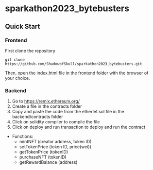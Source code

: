 # sparkathon2023_bytebusters

## Quick Start
### Frontend
First clone the repository
```shell
git clone https://github.com/ShadowofSkull/sparkathon2023_bytebusters.git
```  

Then, open the index.html file in the frontend folder with the browser of your choice.

### Backend
1. Go to https://remix.ethereum.org/
2. Create a file in the contracts folder
3. Copy and paste the code from the etherlet.sol file in the backend/contracts folder
4. Click on solidity compiler to compile the file
5. Click on deploy and run transaction to deploy and run the contract
- Functions:
  - mintNFT (creator address, token ID)
  - setTokenPrice (token ID, price(wei))
  - getTokenPrice (tokenID)
  - purchaseNFT (tokenID)
  - getRewardBalance (address)
